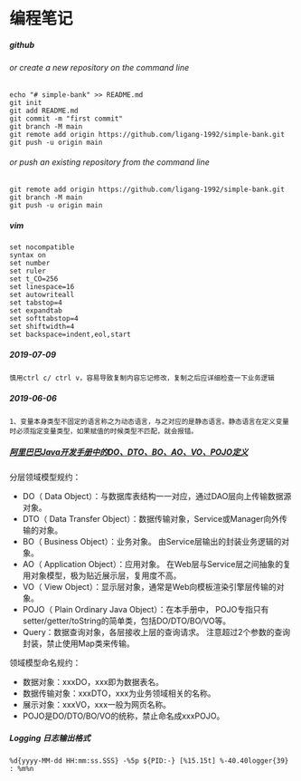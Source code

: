 # 编程笔记
##### github

###### or create a new repository on the command line

```
echo "# simple-bank" >> README.md
git init
git add README.md
git commit -m "first commit"
git branch -M main
git remote add origin https://github.com/ligang-1992/simple-bank.git
git push -u origin main
```

###### or push an existing repository from the command line

```
git remote add origin https://github.com/ligang-1992/simple-bank.git
git branch -M main
git push -u origin main
```



##### vim

```
set nocompatible
syntax on
set number
set ruler
set t_CO=256
set linespace=16
set autowriteall
set tabstop=4
set expandtab
set softtabstop=4
set shiftwidth=4
set backspace=indent,eol,start
```



##### 2019-07-09

```
慎用ctrl c/ ctrl v，容易导致复制内容忘记修改，复制之后应详细检查一下业务逻辑
```



##### 2019-06-06

```
1、变量本身类型不固定的语言称之为动态语言，与之对应的是静态语言。静态语言在定义变量时必须指定变量类型，如果赋值的时候类型不匹配，就会报错。
```



##### [阿里巴巴Java开发手册中的DO、DTO、BO、AO、VO、POJO定义](https://www.cnblogs.com/EasonJim/p/7967999.html)

分层领域模型规约：

- DO（ Data Object）：与数据库表结构一一对应，通过DAO层向上传输数据源对象。
- DTO（ Data Transfer Object）：数据传输对象，Service或Manager向外传输的对象。
- BO（ Business Object）：业务对象。 由Service层输出的封装业务逻辑的对象。
- AO（ Application Object）：应用对象。 在Web层与Service层之间抽象的复用对象模型，极为贴近展示层，复用度不高。
- VO（ View Object）：显示层对象，通常是Web向模板渲染引擎层传输的对象。
- POJO（ Plain Ordinary Java Object）：在本手册中， POJO专指只有setter/getter/toString的简单类，包括DO/DTO/BO/VO等。
- Query：数据查询对象，各层接收上层的查询请求。 注意超过2个参数的查询封装，禁止使用Map类来传输。

领域模型命名规约：

- 数据对象：xxxDO，xxx即为数据表名。
- 数据传输对象：xxxDTO，xxx为业务领域相关的名称。
- 展示对象：xxxVO，xxx一般为网页名称。
- POJO是DO/DTO/BO/VO的统称，禁止命名成xxxPOJO。



##### Logging 日志输出格式

```
%d{yyyy-MM-dd HH:mm:ss.SSS} -%5p ${PID:-} [%15.15t] %-40.40logger{39} : %m%n
```


